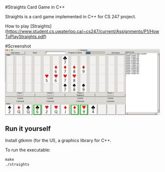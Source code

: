 #Straights Card Game in C++

Straights is a card game implemented in C++ for CS 247 project.

How to play [Straights] (https://www.student.cs.uwaterloo.ca/~cs247/current/Assignments/P1/HowToPlayStraights.pdf)

#Screenshot
![screenshot](straights-ss.png)

Run it yourself
---------------

Install gtkmm (for the UI), a graphics library for C++.

To run the executable:

    make
    ./straights



    




